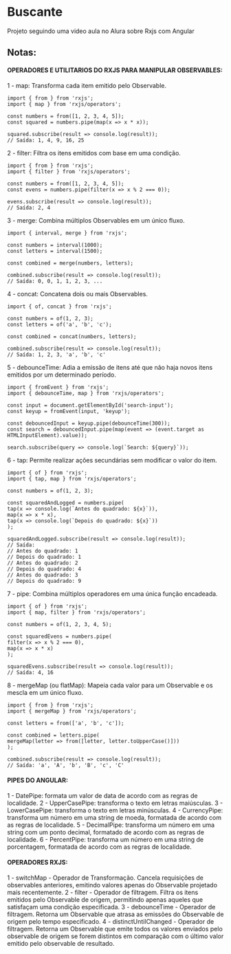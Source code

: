 # Buscante
Projeto seguindo uma video aula no Alura sobre Rxjs com Angular

## Notas:

#### OPERADORES E UTILITARIOS DO RXJS PARA MANIPULAR OBSERVABLES:

1 - map: Transforma cada item emitido pelo Observable.

    import { from } from 'rxjs';
    import { map } from 'rxjs/operators';

    const numbers = from([1, 2, 3, 4, 5]);
    const squared = numbers.pipe(map(x => x * x));

    squared.subscribe(result => console.log(result));
    // Saída: 1, 4, 9, 16, 25

2 - filter: Filtra os itens emitidos com base em uma condição.

    import { from } from 'rxjs';
    import { filter } from 'rxjs/operators';

    const numbers = from([1, 2, 3, 4, 5]);
    const evens = numbers.pipe(filter(x => x % 2 === 0));

    evens.subscribe(result => console.log(result));
    // Saída: 2, 4

3 - merge: Combina múltiplos Observables em um único fluxo.

    import { interval, merge } from 'rxjs';

    const numbers = interval(1000);
    const letters = interval(1500);

    const combined = merge(numbers, letters);

    combined.subscribe(result => console.log(result));
    // Saída: 0, 0, 1, 1, 2, 3, ...

4 - concat: Concatena dois ou mais Observables.

    import { of, concat } from 'rxjs';

    const numbers = of(1, 2, 3);
    const letters = of('a', 'b', 'c');

    const combined = concat(numbers, letters);

    combined.subscribe(result => console.log(result));
    // Saída: 1, 2, 3, 'a', 'b', 'c'

5 - debounceTime: Adia a emissão de itens até que não haja novos itens emitidos por um determinado período.

    import { fromEvent } from 'rxjs';
    import { debounceTime, map } from 'rxjs/operators';

    const input = document.getElementById('search-input');
    const keyup = fromEvent(input, 'keyup');

    const debouncedInput = keyup.pipe(debounceTime(300));
    const search = debouncedInput.pipe(map(event => (event.target as HTMLInputElement).value));

    search.subscribe(query => console.log(`Search: ${query}`));

6 - tap: Permite realizar ações secundárias sem modificar o valor do item.

    import { of } from 'rxjs';
    import { tap, map } from 'rxjs/operators';

    const numbers = of(1, 2, 3);

    const squaredAndLogged = numbers.pipe(
    tap(x => console.log(`Antes do quadrado: ${x}`)),
    map(x => x * x),
    tap(x => console.log(`Depois do quadrado: ${x}`))
    );

    squaredAndLogged.subscribe(result => console.log(result));
    // Saída:
    // Antes do quadrado: 1
    // Depois do quadrado: 1
    // Antes do quadrado: 2
    // Depois do quadrado: 4
    // Antes do quadrado: 3
    // Depois do quadrado: 9

7 - pipe: Combina múltiplos operadores em uma única função encadeada.

    import { of } from 'rxjs';
    import { map, filter } from 'rxjs/operators';

    const numbers = of(1, 2, 3, 4, 5);

    const squaredEvens = numbers.pipe(
    filter(x => x % 2 === 0),
    map(x => x * x)
    );

    squaredEvens.subscribe(result => console.log(result));
    // Saída: 4, 16

8 - mergeMap (ou flatMap): Mapeia cada valor para um Observable e os mescla em um único fluxo.

    import { from } from 'rxjs';
    import { mergeMap } from 'rxjs/operators';

    const letters = from(['a', 'b', 'c']);

    const combined = letters.pipe(
    mergeMap(letter => from([letter, letter.toUpperCase()]))
    );

    combined.subscribe(result => console.log(result));
    // Saída: 'a', 'A', 'b', 'B', 'c', 'C'


#### PIPES DO ANGULAR:

1 - DatePipe: formata um valor de data de acordo com as regras de localidade.
2 - UpperCasePipe: transforma o texto em letras maiúsculas.
3 - LowerCasePipe: transforma o texto em letras minúsculas.
4 - CurrencyPipe: transforma um número em uma string de moeda, formatada de acordo com as regras de localidade.
5 - DecimalPipe: transforma um número em uma string com um ponto decimal, formatado de acordo com as regras de localidade.
6 - PercentPipe: transforma um número em uma string de porcentagem, formatada de acordo com as regras de localidade.

#### OPERADORES RXJS:

1 - switchMap - Operador de Transformação. Cancela requisições de observables anteriores, emitindo valores apenas do Observable projetado mais recentemente.
2 - filter - Operador de filtragem. Filtra os itens emitidos pelo Observable de origem, permitindo apenas aqueles que satisfaçam uma condição especificada.
3 - debounceTime - Operador de filtragem. Retorna um Observable que atrasa as emissões do Observable de origem pelo tempo especificado.
4 - distinctUntilChanged - Operador de filtragem. Retorna um Observable que emite todos os valores enviados pelo observable de origem se forem distintos em comparação com o último valor emitido pelo observable de resultado.